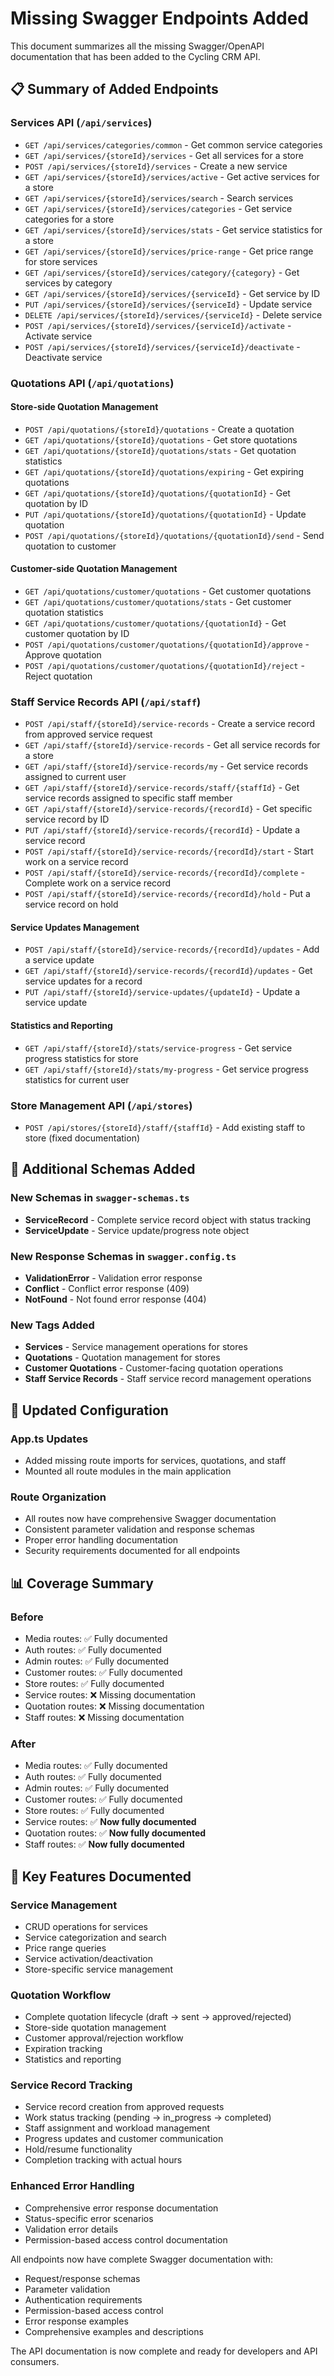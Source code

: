 # Missing Swagger Endpoints Added

This document summarizes all the missing Swagger/OpenAPI documentation that has been added to the Cycling CRM API.

## 📋 Summary of Added Endpoints

### Services API (`/api/services`)
- `GET /api/services/categories/common` - Get common service categories
- `GET /api/services/{storeId}/services` - Get all services for a store
- `POST /api/services/{storeId}/services` - Create a new service
- `GET /api/services/{storeId}/services/active` - Get active services for a store
- `GET /api/services/{storeId}/services/search` - Search services
- `GET /api/services/{storeId}/services/categories` - Get service categories for a store
- `GET /api/services/{storeId}/services/stats` - Get service statistics for a store
- `GET /api/services/{storeId}/services/price-range` - Get price range for store services
- `GET /api/services/{storeId}/services/category/{category}` - Get services by category
- `GET /api/services/{storeId}/services/{serviceId}` - Get service by ID
- `PUT /api/services/{storeId}/services/{serviceId}` - Update service
- `DELETE /api/services/{storeId}/services/{serviceId}` - Delete service
- `POST /api/services/{storeId}/services/{serviceId}/activate` - Activate service
- `POST /api/services/{storeId}/services/{serviceId}/deactivate` - Deactivate service

### Quotations API (`/api/quotations`)

#### Store-side Quotation Management
- `POST /api/quotations/{storeId}/quotations` - Create a quotation
- `GET /api/quotations/{storeId}/quotations` - Get store quotations
- `GET /api/quotations/{storeId}/quotations/stats` - Get quotation statistics
- `GET /api/quotations/{storeId}/quotations/expiring` - Get expiring quotations
- `GET /api/quotations/{storeId}/quotations/{quotationId}` - Get quotation by ID
- `PUT /api/quotations/{storeId}/quotations/{quotationId}` - Update quotation
- `POST /api/quotations/{storeId}/quotations/{quotationId}/send` - Send quotation to customer

#### Customer-side Quotation Management
- `GET /api/quotations/customer/quotations` - Get customer quotations
- `GET /api/quotations/customer/quotations/stats` - Get customer quotation statistics
- `GET /api/quotations/customer/quotations/{quotationId}` - Get customer quotation by ID
- `POST /api/quotations/customer/quotations/{quotationId}/approve` - Approve quotation
- `POST /api/quotations/customer/quotations/{quotationId}/reject` - Reject quotation

### Staff Service Records API (`/api/staff`)
- `POST /api/staff/{storeId}/service-records` - Create a service record from approved service request
- `GET /api/staff/{storeId}/service-records` - Get all service records for a store
- `GET /api/staff/{storeId}/service-records/my` - Get service records assigned to current user
- `GET /api/staff/{storeId}/service-records/staff/{staffId}` - Get service records assigned to specific staff member
- `GET /api/staff/{storeId}/service-records/{recordId}` - Get specific service record by ID
- `PUT /api/staff/{storeId}/service-records/{recordId}` - Update a service record
- `POST /api/staff/{storeId}/service-records/{recordId}/start` - Start work on a service record
- `POST /api/staff/{storeId}/service-records/{recordId}/complete` - Complete work on a service record
- `POST /api/staff/{storeId}/service-records/{recordId}/hold` - Put a service record on hold

#### Service Updates Management
- `POST /api/staff/{storeId}/service-records/{recordId}/updates` - Add a service update
- `GET /api/staff/{storeId}/service-records/{recordId}/updates` - Get service updates for a record
- `PUT /api/staff/{storeId}/service-updates/{updateId}` - Update a service update

#### Statistics and Reporting
- `GET /api/staff/{storeId}/stats/service-progress` - Get service progress statistics for store
- `GET /api/staff/{storeId}/stats/my-progress` - Get service progress statistics for current user

### Store Management API (`/api/stores`)
- `POST /api/stores/{storeId}/staff/{staffId}` - Add existing staff to store (fixed documentation)

## 🔧 Additional Schemas Added

### New Schemas in `swagger-schemas.ts`
- **ServiceRecord** - Complete service record object with status tracking
- **ServiceUpdate** - Service update/progress note object

### New Response Schemas in `swagger.config.ts`
- **ValidationError** - Validation error response
- **Conflict** - Conflict error response (409)
- **NotFound** - Not found error response (404)

### New Tags Added
- **Services** - Service management operations for stores
- **Quotations** - Quotation management for stores
- **Customer Quotations** - Customer-facing quotation operations
- **Staff Service Records** - Staff service record management operations

## 🚀 Updated Configuration

### App.ts Updates
- Added missing route imports for services, quotations, and staff
- Mounted all route modules in the main application

### Route Organization
- All routes now have comprehensive Swagger documentation
- Consistent parameter validation and response schemas
- Proper error handling documentation
- Security requirements documented for all endpoints

## 📊 Coverage Summary

### Before
- Media routes: ✅ Fully documented
- Auth routes: ✅ Fully documented  
- Admin routes: ✅ Fully documented
- Customer routes: ✅ Fully documented
- Store routes: ✅ Fully documented
- Service routes: ❌ Missing documentation
- Quotation routes: ❌ Missing documentation
- Staff routes: ❌ Missing documentation

### After
- Media routes: ✅ Fully documented
- Auth routes: ✅ Fully documented
- Admin routes: ✅ Fully documented
- Customer routes: ✅ Fully documented
- Store routes: ✅ Fully documented
- Service routes: ✅ **Now fully documented**
- Quotation routes: ✅ **Now fully documented**
- Staff routes: ✅ **Now fully documented**

## 🎯 Key Features Documented

### Service Management
- CRUD operations for services
- Service categorization and search
- Price range queries
- Service activation/deactivation
- Store-specific service management

### Quotation Workflow
- Complete quotation lifecycle (draft → sent → approved/rejected)
- Store-side quotation management
- Customer approval/rejection workflow
- Expiration tracking
- Statistics and reporting

### Service Record Tracking
- Service record creation from approved requests
- Work status tracking (pending → in_progress → completed)
- Staff assignment and workload management
- Progress updates and customer communication
- Hold/resume functionality
- Completion tracking with actual hours

### Enhanced Error Handling
- Comprehensive error response documentation
- Status-specific error scenarios
- Validation error details
- Permission-based access control documentation

All endpoints now have complete Swagger documentation with:
- Request/response schemas
- Parameter validation
- Authentication requirements
- Permission-based access control
- Error response examples
- Comprehensive examples and descriptions

The API documentation is now complete and ready for developers and API consumers.